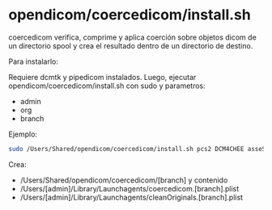 # opendicom/coercedicom/install.sh

coercedicom verifica, comprime y aplica coerción sobre objetos dicom de un directorio spool y crea el resultado dentro de un directorio de destino.

Para instalarlo:

Requiere dcmtk y pipedicom instalados.
Luego, ejecutar opendicom/coercedicom/install.sh con sudo y parametros:

- admin
- org
- branch


Ejemplo:

```sh
sudo /Users/Shared/opendicom/coercedicom/install.sh pcs2 DCM4CHEE asseSAINTBOIS
```

Crea:

- /Users/Shared/opendicom/coercedicom/[branch]  y contenido
- /Users/[admin]/Library/Launchagents/coercedicom.[branch].plist
- /Users/[admin]/Library/Launchagents/cleanOriginals.[branch].plist
